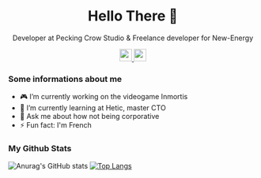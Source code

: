 <p align="center">
 <h1 align="center">Hello There 👋 </h1>
 <p align="center">Developer at Pecking Crow Studio & Freelance developer for New-Energy</p>
 <div align="center">
  <a href="https://www.linkedin.com/in/nicolastriau/">
    <img src="https://img.shields.io/badge/linkedin-%230077B5.svg?&style=for-the-badge&logo=linkedin&logoColor=white" height=25>
  </a>
  <a href="mailto:nicolas.triau@yahoo.fr">
    <img src="https://img.shields.io/badge/email-%23EA4335.svg?&style=for-the-badge&logo=gmail&logoColor=white" height=25>
  </a>
 </div>
</p>

### Some informations about me
- 🎮 I’m currently working on the videogame Inmortis
- 🌱 I’m currently learning at Hetic, master CTO
- 💬 Ask me about how not being corporative 
- ⚡ Fun fact: I'm French

### My Github Stats
![Anurag's GitHub stats](https://github-readme-stats.vercel.app/api?username=TriauNicolas&show_icons=true&theme=tokyonight)
[![Top Langs](https://github-readme-stats.vercel.app/api/top-langs/?username=TriauNicolas&layout=compact&hide=yacc,html&theme=tokyonight)](https://github.com/anuraghazra/github-readme-stats)
